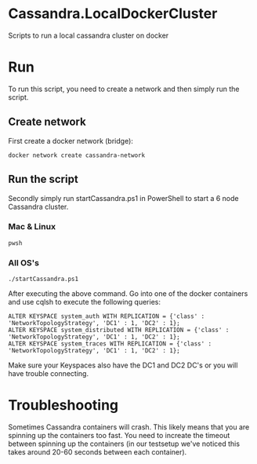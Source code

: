 # Cassandra.LocalDockerCluster
Scripts to run a local cassandra cluster on docker

# Run
To run this script, you need to create a network and then simply run the script.

## Create network
First create a docker network (bridge):
```
docker network create cassandra-network
```

## Run the script
Secondly simply run startCassandra.ps1 in PowerShell to start a 6 node Cassandra cluster.

### Mac & Linux
```
pwsh
```

### All OS's
```
./startCassandra.ps1
```
After executing the above command. Go into one of the docker containers and use cqlsh to execute the following queries:
```
ALTER KEYSPACE system_auth WITH REPLICATION = {'class' : 'NetworkTopologyStrategy', 'DC1' : 1, 'DC2' : 1};
ALTER KEYSPACE system_distributed WITH REPLICATION = {'class' : 'NetworkTopologyStrategy', 'DC1' : 1, 'DC2' : 1};
ALTER KEYSPACE system_traces WITH REPLICATION = {'class' : 'NetworkTopologyStrategy', 'DC1' : 1, 'DC2' : 1};
```
Make sure your Keyspaces also have the DC1 and DC2 DC's or you will have trouble connecting.

# Troubleshooting
Sometimes Cassandra containers will crash. This likely means that you are spinning up the containers too fast. You need to increate the timeout between spinning up the containers (in our testsetup we've noticed this takes around 20-60 seconds between each container).
